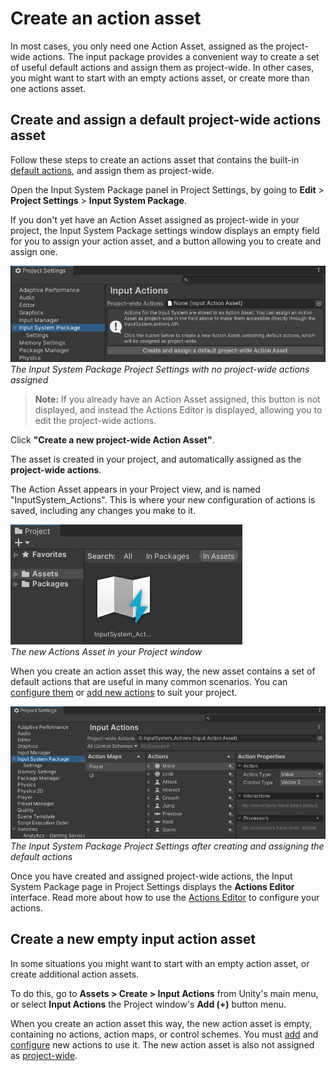 # Create an action asset

In most cases, you only need one Action Asset, assigned as the project-wide actions. The input package provides a convenient way to create a set of useful default actions and assign them as project-wide. In other cases, you might want to start with an empty actions asset, or create more than one actions asset.

## Create and assign a default project-wide actions asset

Follow these steps to create an actions asset that contains the built-in [default actions](./TheDefaultActions.md), and assign them as project-wide.

Open the Input System Package panel in Project Settings, by going to **Edit** > **Project Settings** > **Input System Package**.

If you don't yet have an Action Asset assigned as project-wide in your project, the Input System Package settings window displays an empty field for you to assign your action asset, and a button allowing you to create and assign one.

![image alt text](./Images/InputSettingsNoProjectWideAsset.png)</br>
*The Input System Package Project Settings with no project-wide actions assigned*

> **Note:** If you already have an Action Asset assigned, this button is not displayed, and instead the Actions Editor is displayed, allowing you to edit the project-wide actions.

Click  **"Create a new project-wide Action Asset"**.

The asset is created in your project, and automatically assigned as the **project-wide actions**.

The Action Asset appears in your Project view, and is named "InputSystem_Actions". This is where your new configuration of actions is saved, including any changes you make to it.

![](images/InputSystemActionsAsset.png)<br/>
*The new Actions Asset in your Project window*

When you create an action asset this way, the new asset contains a set of default actions that are useful in many common scenarios. You can [configure them](./ConfigureActions.md) or [add new actions](./CreateActions.md) to suit your project.

![image alt text](./Images/ProjectSettingsInputActionsSimpleShot.png)
*The Input System Package Project Settings after creating and assigning the default actions*

Once you have created and assigned project-wide actions, the Input System Package page in Project Settings displays the **Actions Editor** interface. Read more about how to use the [Actions Editor](ActionsEditor.md) to configure your actions.

## Create a new empty input action asset

In some situations you might want to start with an empty action asset, or create additional action assets.

To do this, go to __Assets > Create > Input Actions__ from Unity's main menu, or select **Input Actions** the Project window's **Add (+)** button menu.

When you create an action asset this way, the new action asset is empty, containing no actions, action maps, or control schemes. You must [add](./CreateActions.md) and [configure](./ConfigureActions.md) new actions to use it. The new action asset is also not assigned as [project-wide](./ProjectWideActions.md).

